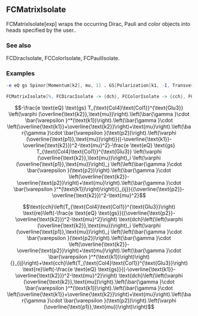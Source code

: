 ##  FCMatrixIsolate 

FCMatrixIsolate[exp] wraps the occurring Dirac, Pauli and color objects into heads specified by the user..

###  See also 

FCDiracIsolate, FCColorIsolate, FCPauliIsolate.

###  Examples 

```mathematica
-e eQ gs Spinor[Momentum[k2], mu, 1] . GS[Polarization[k1, -I, Transversality -> True]] . (mu + GS[k1 + k2]) . GS[Polarization[p2, I]] . Spinor[Momentum[p1], mu, 1] FAD[{-k1 - k2, mu}, Dimension -> 4] SUNTF[{Glu3}, Col4, Col1] - e eQ gs DCHN[Spinor[Momentum[k2], mu, 1], i] DCHN[GS[Polarization[p2, I]] . (mu + GS[k2 - p2]) . GS[Polarization[k1, -I, Transversality -> True]], i, j] DCHN[Spinor[Momentum[p1], mu, 1], j] FAD[{-k2 + p2, mu}, Dimension -> 4] SUNTF[{Glu3}, Col4, Col1] 
 
FCMatrixIsolate[%, FCDiracIsolate -> {dch}, FCColorIsolate -> {cch}, FCPauliIsolate -> {pch}, Head -> re, FCE -> True]
```

$$-\frac{e \text{eQ} \text{gs} T_{\text{Col4}\text{Col1}}^{\text{Glu3}} \left(\varphi (\overline{\text{k2}},\text{mu})\right).\left(\bar{\gamma }\cdot \bar{\varepsilon }^*(\text{k1})\right).\left(\bar{\gamma }\cdot \left(\overline{\text{k1}}+\overline{\text{k2}}\right)+\text{mu}\right).\left(\bar{\gamma }\cdot \bar{\varepsilon }(\text{p2})\right).\left(\varphi (\overline{\text{p1}},\text{mu})\right)}{(-\overline{\text{k1}}-\overline{\text{k2}})^2-\text{mu}^2}-\frac{e \text{eQ} \text{gs} T_{\text{Col4}\text{Col1}}^{\text{Glu3}} \left(\varphi (\overline{\text{k2}},\text{mu})\right)_i \left(\varphi (\overline{\text{p1}},\text{mu})\right)_j \left(\left(\bar{\gamma }\cdot \bar{\varepsilon }(\text{p2})\right).\left(\bar{\gamma }\cdot \left(\overline{\text{k2}}-\overline{\text{p2}}\right)+\text{mu}\right).\left(\bar{\gamma }\cdot \bar{\varepsilon }^*(\text{k1})\right)\right){}_{ij}}{(\overline{\text{p2}}-\overline{\text{k2}})^2-\text{mu}^2}$$

$$\text{cch}\left(T_{\text{Col4}\text{Col1}}^{\text{Glu3}}\right) \text{re}\left(-\frac{e \text{eQ} \text{gs}}{(\overline{\text{p2}}-\overline{\text{k2}})^2-\text{mu}^2}\right) \text{dch}\left(\left(\varphi (\overline{\text{k2}},\text{mu})\right)_i \left(\varphi (\overline{\text{p1}},\text{mu})\right)_j \left(\left(\bar{\gamma }\cdot \bar{\varepsilon }(\text{p2})\right).\left(\bar{\gamma }\cdot \left(\overline{\text{k2}}-\overline{\text{p2}}\right)+\text{mu}\right).\left(\bar{\gamma }\cdot \bar{\varepsilon }^*(\text{k1})\right)\right){}_{ij}\right)+\text{cch}\left(T_{\text{Col4}\text{Col1}}^{\text{Glu3}}\right) \text{re}\left(-\frac{e \text{eQ} \text{gs}}{(-\overline{\text{k1}}-\overline{\text{k2}})^2-\text{mu}^2}\right) \text{dch}\left(\left(\varphi (\overline{\text{k2}},\text{mu})\right).\left(\bar{\gamma }\cdot \bar{\varepsilon }^*(\text{k1})\right).\left(\bar{\gamma }\cdot \left(\overline{\text{k1}}+\overline{\text{k2}}\right)+\text{mu}\right).\left(\bar{\gamma }\cdot \bar{\varepsilon }(\text{p2})\right).\left(\varphi (\overline{\text{p1}},\text{mu})\right)\right)$$